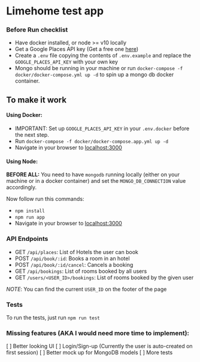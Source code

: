 # Limehome test app

### Before Run checklist
- Have docker installed, or node >= v10 locally
- Get a Google Places API key (Get a free one [here](https://developers.google.com/places/web-service/get-api-key))
- Create a `.env` file copying the contents of `.env.example` and replace the `GOOGLE_PLACES_API_KEY` with your own key
- Mongo should be running in your machine or run `docker-compose -f docker/docker-compose.yml up -d` to spin up a mongo db docker container.

## To make it work
#### Using Docker:
- IMPORTANT: Set up `GOOGLE_PLACES_API_KEY` in your `.env.docker` before the next step.
- Run `docker-compose -f docker/docker-compose.app.yml up -d`
- Navigate in your browser to [localhost:3000](http://localhost:3000)

#### Using Node:
__BEFORE ALL:__ 
You need to have `mongodb` running locally (either on your machine or in a docker container) 
and set the `MONGO_DB_CONNECTION` value accordingly. 

Now follow run this commands:
- `npm install`
- `npm run app`
- Navigate in your browser to [localhost:3000](http://localhost:3000)

### API Endpoints
- GET `/api/places`: List of Hotels the user can book
- POST `/api/book/:id`: Books a room in an hotel
- POST `/api/book/:id/cancel`: Cancels a booking
- GET `/api/bookings`: List of rooms booked by all users
- GET `/users/<USER_ID>/bookings`: List of rooms booked by the given user

_NOTE_: You can find the current `USER_ID` on the footer of the page

### Tests
To run the tests, just run `npm run test`

### Missing features (AKA I would need more time to implement):
[ ] Better looking UI
[ ] Login/Sign-up (Currently the user is auto-created on first session)
[ ] Better mock up for MongoDB models
[ ] More tests